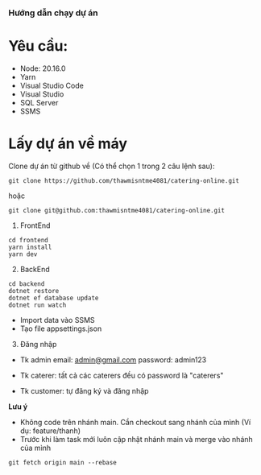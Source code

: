 ### Hướng dẫn chạy dự án

# Yêu cầu:

- Node: 20.16.0
- Yarn
- Visual Studio Code
- Visual Studio
- SQL Server
- SSMS

# Lấy dự án về máy

Clone dự án từ github về (Có thể chọn 1 trong 2 câu lệnh sau):

```
git clone https://github.com/thawmisntme4081/catering-online.git
```

hoặc

```
git clone git@github.com:thawmisntme4081/catering-online.git
```

1. FrontEnd

```
cd frontend
yarn install
yarn dev
```

2. BackEnd

```
cd backend
dotnet restore
dotnet ef database update
dotnet run watch
```

- Import data vào SSMS
- Tạo file appsettings.json

3. Đăng nhập

- Tk admin
  email: admin@gmail.com
  password: admin123

- Tk caterer: tất cả các caterers đều có password là "caterers"
- Tk customer: tự đăng ký và đăng nhập

**Lưu ý**

- Không code trên nhánh main. Cần checkout sang nhánh của mình (Ví dụ: feature/thanh)
- Trước khi làm task mới luôn cập nhật nhánh main và merge vào nhánh của mình

```
git fetch origin main --rebase
```
